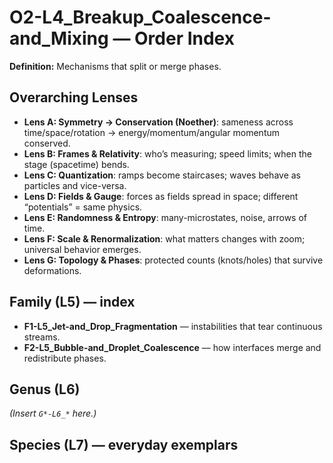 # O2-L4_Breakup_Coalescence-and_Mixing — Order Index
**Definition:** Mechanisms that split or merge phases.

## Overarching Lenses

- **Lens A: Symmetry -> Conservation (Noether)**: sameness across time/space/rotation → energy/momentum/angular momentum conserved.
- **Lens B: Frames & Relativity**: who’s measuring; speed limits; when the stage (spacetime) bends.
- **Lens C: Quantization**: ramps become staircases; waves behave as particles and vice-versa.
- **Lens D: Fields & Gauge**: forces as fields spread in space; different “potentials” = same physics.
- **Lens E: Randomness & Entropy**: many-microstates, noise, arrows of time.
- **Lens F: Scale & Renormalization**: what matters changes with zoom; universal behavior emerges.
- **Lens G: Topology & Phases**: protected counts (knots/holes) that survive deformations.

## Family (L5) — index
- **F1-L5_Jet-and_Drop_Fragmentation** — instabilities that tear continuous streams.
- **F2-L5_Bubble-and_Droplet_Coalescence** — how interfaces merge and redistribute phases.

## Genus (L6)
_(Insert `G*-L6_*` here.)_

## Species (L7) — everyday exemplars
